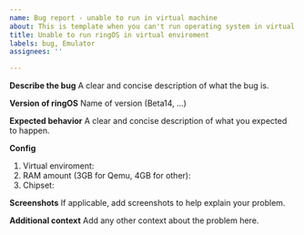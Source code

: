 ```yaml
---
name: Bug report - unable to run in virtual machine
about: This is template when you can't run operating system in virtual enviroment
title: Unable to run ringOS in virtual enviroment
labels: bug, Emulator
assignees: ''

---
```


**Describe the bug**
A clear and concise description of what the bug is.

**Version of ringOS**
Name of version (Beta14, ...)

**Expected behavior**
A clear and concise description of what you expected to happen.

**Config**
1. Virtual enviroment:
2. RAM amount (3GB for Qemu, 4GB for other):
3. Chipset: 

**Screenshots**
If applicable, add screenshots to help explain your problem.

**Additional context**
Add any other context about the problem here.
